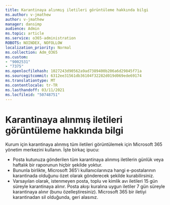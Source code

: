 ```yaml
---
title: Karantinaya alınmış iletileri görüntüleme hakkında bilgi
ms.author: v-jmathew
author: v-jmathew
manager: dansimp
audience: Admin
ms.topic: article
ms.service: o365-administration
ROBOTS: NOINDEX, NOFOLLOW
localization_priority: Normal
ms.collection: Adm_O365
ms.custom:
- "9002531"
- "7375"
ms.openlocfilehash: 1027243d90562a9ad7389400b206a6d29845f71a
ms.sourcegitcommit: 6312ee31561db36104f32282d019d069ede69174
ms.translationtype: MT
ms.contentlocale: tr-TR
ms.lasthandoff: 03/11/2021
ms.locfileid: "50748751"
---
```

# <a name="info-about-viewing-quarantined-messages"></a>Karantinaya alınmış iletileri görüntüleme hakkında bilgi

Kurum için karantinaya alınmış tüm iletileri görüntülemek için Microsoft 365 yönetim merkezini kullanın. İşte birkaç ipucu:

- Posta kutunuza gönderilen tüm karantinaya alınmış iletilerin günlük veya haftalık bir raporunun hiçbir şekilde yoktur.
- Bununla birlikte, Microsoft 365'i kullanıcılarınıza hangi e-postalarının karantinada olduğunu özet olarak gönderecek şekilde kurabilirsiniz.
- Varsayılan olarak, istenmeyen posta, toplu ve kimlik avı iletileri 15 gün süreyle karantinaya alınır. Posta akışı kuralına uygun iletiler 7 gün süreyle karantinaya alınır (bunu özelleştiresiniz). Microsoft 365 bir iletiyi karantinadan sil olduğunda, geri alasınız.
